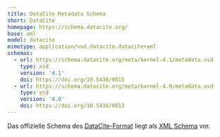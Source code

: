 ```yaml
---
title: DataCite Metadata Schema
short: DataCite
homepage: https://schema.datacite.org/
base: xml
model: datacite
mimetype: application/vnd.datacite.datacite+xml
schemas:
  - url: https://schema.datacite.org/meta/kernel-4.1/metadata.xsd
    type: xsd
    version: '4.1'
    doi: https://doi.org/10.5438/0015
  - url: https://schema.datacite.org/meta/kernel-4.0/metadata.xsd
    type: xsd
    version: '4.0'
    doi: https://doi.org/10.5438/0013
---
```


Das offizielle Schema des [DataCite-Format](../datacite) liegt als [XML
Schema](../schema/xsd) vor.
